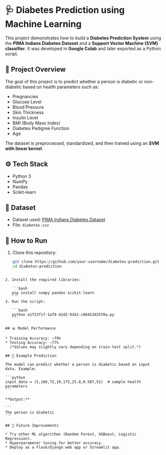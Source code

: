 # 🩺 Diabetes Prediction using Machine Learning

This project demonstrates how to build a **Diabetes Prediction System** using the **PIMA Indians Diabetes Dataset** and a **Support Vector Machine (SVM) classifier**. It was developed in **Google Colab** and later exported as a Python script.

## 📌 Project Overview
The goal of this project is to predict whether a person is diabetic or non-diabetic based on health parameters such as:
- Pregnancies
- Glucose Level
- Blood Pressure
- Skin Thickness
- Insulin Level
- BMI (Body Mass Index)
- Diabetes Pedigree Function
- Age

The dataset is preprocessed, standardized, and then trained using an **SVM with linear kernel**.

## ⚙️ Tech Stack
- Python 3
- NumPy
- Pandas
- Scikit-learn

## 📂 Dataset
- Dataset used: [PIMA Indians Diabetes Dataset](https://www.kaggle.com/datasets/uciml/pima-indians-diabetes-database)  
- File: `diabetes.csv`

## 🚀 How to Run
1. Clone this repository:
   ```bash
   git clone https://github.com/your-username/diabetes-prediction.git
   cd diabetes-prediction
````

2. Install the required libraries:

   ```bash
   pip install numpy pandas scikit-learn
   ```
3. Run the script:

   ```bash
   python a1f23f1f-1af8-42d2-9161-c86453d35f0a.py
   ```

## 📊 Model Performance

* Training Accuracy: ~79%
* Testing Accuracy: ~77%
  (*Values may slightly vary depending on train-test split.*)

## 🧪 Example Prediction

The model can predict whether a person is diabetic based on input data. Example:

```python
input_data = (5,166,72,19,175,25.8,0.587,51)  # sample health parameters
```

**Output:**

```
The person is diabetic
```

## 📌 Future Improvements

* Try other ML algorithms (Random Forest, XGBoost, Logistic Regression).
* Hyperparameter tuning for better accuracy.
* Deploy as a Flask/Django web app or Streamlit app.

